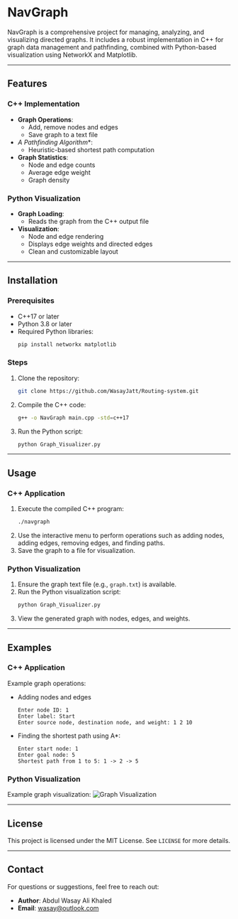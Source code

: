 # NavGraph

NavGraph is a comprehensive project for managing, analyzing, and visualizing directed graphs. It includes a robust implementation in C++ for graph data management and pathfinding, combined with Python-based visualization using NetworkX and Matplotlib.

---

## Features

### C++ Implementation
- **Graph Operations**:
  - Add, remove nodes and edges
  - Save graph to a text file
- **A* Pathfinding Algorithm**:
  - Heuristic-based shortest path computation
- **Graph Statistics**:
  - Node and edge counts
  - Average edge weight
  - Graph density

### Python Visualization
- **Graph Loading**:
  - Reads the graph from the C++ output file
- **Visualization**:
  - Node and edge rendering
  - Displays edge weights and directed edges
  - Clean and customizable layout

---

## Installation

### Prerequisites
- C++17 or later
- Python 3.8 or later
- Required Python libraries:
  ```bash
  pip install networkx matplotlib
  ```

### Steps
1. Clone the repository:
   ```bash
   git clone https://github.com/WasayJatt/Routing-system.git
   ```
2. Compile the C++ code:
   ```bash
   g++ -o NavGraph main.cpp -std=c++17
   ```
3. Run the Python script:
   ```bash
   python Graph_Visualizer.py
   ```

---

## Usage

### C++ Application
1. Execute the compiled C++ program:
   ```bash
   ./navgraph
   ```
2. Use the interactive menu to perform operations such as adding nodes, adding edges, removing edges, and finding paths.
3. Save the graph to a file for visualization.

### Python Visualization
1. Ensure the graph text file (e.g., `graph.txt`) is available.
2. Run the Python visualization script:
   ```bash
   python Graph_Visualizer.py
   ```
3. View the generated graph with nodes, edges, and weights.


---

## Examples

### C++ Application
Example graph operations:
- Adding nodes and edges
  ```
  Enter node ID: 1
  Enter label: Start
  Enter source node, destination node, and weight: 1 2 10
  ```
- Finding the shortest path using A*:
  ```
  Enter start node: 1
  Enter goal node: 5
  Shortest path from 1 to 5: 1 -> 2 -> 5
  ```

### Python Visualization
Example graph visualization:
![Graph Visualization](C:/Users/wasay/OneDrive/Documents/old_graph/plot2.png)

---

## License

This project is licensed under the MIT License. See `LICENSE` for more details.

---


## Contact

For questions or suggestions, feel free to reach out:
- **Author**: Abdul Wasay Ali Khaled
- **Email**: wasay@outlook.com
  